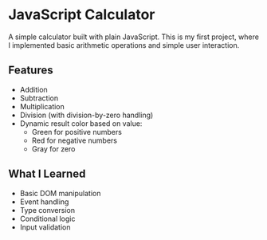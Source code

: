 # JavaScript Calculator

A simple calculator built with plain JavaScript. This is my first project, where I implemented basic arithmetic operations and simple user interaction.

## Features

- Addition
- Subtraction
- Multiplication
- Division (with division-by-zero handling)
- Dynamic result color based on value:
  - Green for positive numbers
  - Red for negative numbers
  - Gray for zero

## What I Learned

- Basic DOM manipulation
- Event handling
- Type conversion
- Conditional logic
- Input validation
